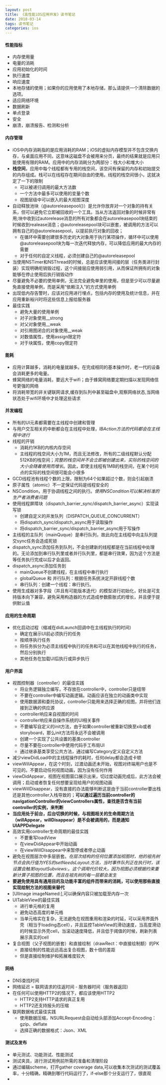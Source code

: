 ```yaml
---
layout: post
title: 《高性能iOS应用开发》读书笔记
date: 2018-03-14
tags: 读书笔记
categories: ios
---
```

#### 性能指标
- 内存使用量
- 电量的消耗
- 应用初始化的时间
- 执行速度
- 响应速度
- 本地存储的使用；如果你的应用使用了本地存储，那么请提供一个清除数据的选项。
- 适应网络环境
- 数据刷新
- 单点登录
- 安全
- 崩溃，崩溃报告、检测和分析

#### 内存管理
- iOS中内存消耗指的是应用消耗的RAM；iOS的虚拟内存模型并不包含交换内存，与桌面应用不同，这意味这磁盘不会被用来分页，最终的结果就是应用只能使用有限的RAM。应用中的内存消耗分为两部分：栈大小和堆大小
- **栈空间**，应用中每个线程都有专用的栈空间，该空间有保留的内存和初始提交的内存组成。栈可以在线程存在期间自由的使用。线程的栈空间很小，这就决定了一下的限制
    - 可以被递归调用的最大方法数
    - 一个方法中最多可以使用的变量个数
    - 视图层级中可以嵌入的最大视图深度
- 自动释放池块（@autoreleasepool{}）是允许你放弃对一个对象的持有关系，但可以避免它立即被回收的一个工具。当从方法返回对象的时候非常有用;块中收到过autorelease消息的所有对象都会在autoreleasepool块结束的时候收到realease消息；@autoreleasepool块可以嵌套，被调用的方法可以拥有自己的@autoreleasepool，以提前执行对象的回收；
    - 在循环中需要创建很多历史的大对象用于执行某项操作，循环中可以使用@autoreleasepool块为每一次迭代释放内存，可以降低应用的最大内存的需要
    - 对于任何的自定义线程，必须创建自己的@autoreleasepool
- 当使用NSTimer和NSThread的时候，总是应该使用间接的层（任务类进行封装）实现明确呃销毁过程，这个间接层应使用弱引用，从而保证所拥有的对象能够在停止使用后执行销毁动作
- 尽量避免不必要的使用单例，无法完全避免单里的使用，但是至少可以尽量避免直接使用单例，而是采用“依赖注入”的方式使用单例
- 出现低内存告警时，应该对应用进行埋点，包括内存的使用及统计信息，并在应用重新裕兴时将这些信息上报给服务器
- 最佳实践
    - 避免大量的使用单例
    - 对子对象使用__strong
    - 对父对象使用__weak
    - 对引用图闭合的对象使用__weak
    - 对数值属性，使用assign限定符
    - 对于块属性，使用copy限定符

#### 能耗
- 应用计算越多，消耗的电量就越多。在完成相同的基本操作时，老一代的设备会消耗更多的电量。
- 蜂窝网络的电量消耗，要远大于wifi；由于蜂窝网络要定期扫描以发现网络信号更强的网络
- 将消耗带宽的非关键联网请求,缓存到队列中甚至磁盘中,观察网络状态,当网络状态处于wifi环境中才处理这些请求

#### 并发编程
- 所有的UI元素都需要在主线程中创建和管理
- 与用户交互相关的中断都会在主线程中处理，*IBAction方法的代码都会在主线程中进行*
- 线程的开销
    - 消耗约1KB的内核内存空间
    - 主线程的栈空间大小为1M，而且无法修改，所有的二级线程默认分配512KB的栈空间；*完整的栈空间并不会立即被创建出来，实际的栈空间的大小会随着使用而增长*。因此，即使主线程有1MB的栈空间，在某个时间点的实际的栈空间很可能会小很多
- GCD线程池有线程个数的上限，限制为64个如果超过个数，则会引起崩溃
- 原子属性（atomic）不一定保证代码是线程安全的
- NSCondition，用于协调线程之间的执行。*使用NSCondition可以解决标准的生产者消费者问题*
- 使用线程屏障块（dispatch_barrier_sync/dispatch_barrier_async）实现读写锁
    - 创建自定义的并发队列（DISPATCH_QUEUE_CONCURRENT）
    - 将dispatch_sync/dispatch_async用于读取操作
    - 将dispatch_barrier_sync/dispatch_barrier_async用于写操作
- 主线程的主队列（mainQuque）是串行队列，故此向在主线程中向主队列提交sync任务会造成死锁
- dispatch_sync添加任务到队列，不会创建新的线程都是在当前线程中处理的。无论添加到串行队列里或者并行队列里，都是串行效果，因为这个方法是等任务执行完成以后才会返回。
- dispatch_async添加任务到
    - mainQueue不创建线程，在主线程中串行执行
    - globalQueue 和 并行队列：根据任务系统决定开辟线程个数
    - 串行队列：创建一个线程：串行执行。
- 使用生成器对多字段（并且有可能版本迭代）的模型进行初始化，好处是可支持版本向下兼容，避免采用构造器的方式造成参数膨胀式的增长，并且便于提供默认值

#### 应用的生命周期
- 优化启动过程（缩减在didLaunch回调中在主线程执行的时间）
    - 确定在展示UI前必须执行的任务
    - 按顺序执行任务
    - 将任务拆分为必须主线程中执行的任务和可以在其他线程中执行的任务，然后分别执行
    - 其他任务在加载UI后执行或异步执行

#### 用户界面
- 视图控制器（controller）的最佳实践
    - 将业务逻辑独立编写，不存放在controller中，controller只是纽带
    - 不要在controller中编写动画逻辑。动画应该在独立的动画类中实现
    - 使用数据源和委托协议，controller只能用来选择正确的视图，并将他们连接到正确的供应源
    - controller响应来自视图的时间
    - controller响应来自操作系统的UI相关事件
    - 不要编写自定义的init方法，由于如果controller被重新切换至xib或者storyboard，那么init方法将永远不会被调用
    - 创建一个实现了公共设置的基类controller
    - 尽量不要在controller中使用代码手工布局UI
    - 通过继承基类享受公共方法，通过编写Category定义自定义方法
- 减少viewDidLoad中的主线程操作的耗时，任何delay都会造成卡顿
- viewWillAppear，在这个时刻，过渡动画还未开始，视图对终端用户也是不可见的。不要启动任何视图动画，因为没有任何作用
- viewDidAppear，视图在视图窗口展示出来，切过度动画完成后，此方法会被调用；启动或者恢复任何想要呈现给用户的视图动画
- viewWillDisappear，没有直接的办法能够判断这是由于当前controller要出栈还是其他controller入栈导致的；**可以通过遍历当前controller的navigationController的viewControllers属性，查找是否含有当前controller的实例，来判断**
- **当应用处于前台，后台切换的时候，与视图相关的生命周期方法（willAppear，willDisappear）是不会被调用的，而是通知UIAPPDelegate**
- 高效实用controller生命周期的最佳实践
    - 不要重写loadView
    - 在viewDidAppear中开始动画
    - 在viewWillDisappear中来暂停或者停止动画
- 避免在视图层次中多层嵌套。*在层次结构的任何位置添加视图时，他的祖先树节点会执行值为YES的setNeedsLayout:方法，当时事件队列正在执行时，该设置会触发layoutSubviews:。这个调用代价较大，因为视图必须根据约束重新计算子视图的位置，而且在祖先树的每一层都会发生*
- **要避免使用具有通用目的及功能丰富的组件而带来的消耗，可以使用那些直接实现绘制方法的视图来替代**
- [UIImage imageNamed:],可以确保内容只被加载至内存一次
- UITableView的最佳实践
    - 进行单元格的复用
    - 避免动态高度的单元格
    - 当单元格实在复杂，无法避免在视图重用和渲染的时延，可以采用界面外壳（相当于loading态cell），并且监控TableView的滑动速度，当高度滑动的时候显示外壳cell，当滚动速度降低，并且低于阈值的时候，刷新列表展示真实的cell
- 复合视图（父子视图的嵌套）和直接绘制（drawRect：中直接绘制额）的PK
    - 直接绘制的性能远远高出复合视图，数十倍的差距
    - 但是直接绘制维护和拓展难度较大

#### 网络
- DNS查找时间
- 网络延迟 = 联网请求的往返时间 - 服务器时间（服务器返回）
- 在任何可以使用HTTP2的情况下，都应该使用HTTP2
    - HTTP2支持HTTP请求的真正复用
    - HTTP2还支持报头的压缩
- 联网数据格式最佳实践
    - 使用数据压缩，NSURLRequest会自动给头部添加Accept-Encoding：gzip、deflate
    - 选择正确的数据格式：Json、XML

#### 测试及发布
- 单元测试、功能测试、性能测试
- 测试夹具，进行测试用例前所需的准备和清理阶段
- 通过编辑scheme，打开gather coverage data,可以收集本次测试的测试覆盖率，十分精确，精确到哪行代码运行了，if-else那个分支运行了，很直观
- 